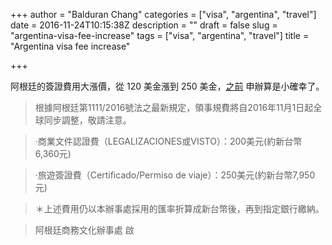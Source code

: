 +++
author = "Balduran Chang"
categories = ["visa", "argentina", "travel"]
date = 2016-11-24T10:15:38Z
description = ""
draft = false
slug = "argentina-visa-fee-increase"
tags = ["visa", "argentina", "travel"]
title = "Argentina visa fee increase"

+++


阿根廷的簽證費用大漲價，從 120 美金漲到 250 美金，[之前](/2016/02/02/south-america-visa/) 申辦算是小確幸了。

> 根據阿根廷第1111/2016號法之最新規定，領事規費將自2016年11月1日起全球同步調整，敬請注意。

> ·商業文件認證費（LEGALIZACIONES或VISTO）：200美元(約新台幣6,360元)

> ·旅遊簽證費（Certificado/Permiso de viaje）：250美元(約新台幣7,950元)

> ＊上述費用仍以本辦事處採用的匯率折算成新台幣後，再到指定銀行繳納。

> 阿根廷商務文化辦事處 啟

